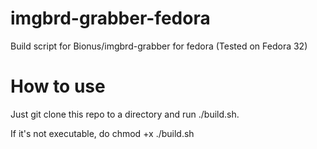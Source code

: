 # imgbrd-grabber-fedora
Build script for Bionus/imgbrd-grabber for fedora (Tested on Fedora 32)

# How to use
Just git clone this repo to a directory and run ./build.sh.

If it's not executable, do chmod +x ./build.sh

